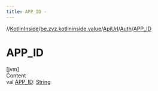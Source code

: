 ```yaml
---
title: APP_ID -
---
```

//[KotlinInside](../../../index.md)/[be.zvz.kotlininside.value](../../index.md)/[ApiUrl](../index.md)/[Auth](index.md)/[APP_ID](-a-p-p_-i-d.md)



# APP_ID  
[jvm]  
Content  
val [APP_ID](-a-p-p_-i-d.md): [String](https://docs.oracle.com/javase/7/docs/api/java/lang/String.html)  



